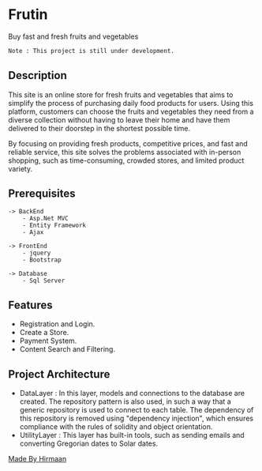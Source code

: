 # Frutin
Buy fast and fresh fruits and vegetables

```bash
Note : This project is still under development.
```

## Description
This site is an online store for fresh fruits and vegetables that aims to simplify the process of purchasing daily food products for users. Using this platform, customers can choose the fruits and vegetables they need from a diverse collection without having to leave their home and have them delivered to their doorstep in the shortest possible time.

By focusing on providing fresh products, competitive prices, and fast and reliable service, this site solves the problems associated with in-person shopping, such as time-consuming, crowded stores, and limited product variety.

## Prerequisites
    -> BackEnd
        - Asp.Net MVC
        - Entity Framework
        - Ajax

    -> FrontEnd 
        - jquery
        - Bootstrap

    -> Database 
        - Sql Server

## Features
- Registration and Login.
- Create a Store.
- Payment System.
- Content Search and Filtering.

## Project Architecture

 - DataLayer : In this layer, models and connections to the database are created. The repository pattern is also used, in such a way that a generic repository is used to connect to each table. The dependency of this repository is removed using "dependency injection", which ensures compliance with the rules of solidity and object orientation.
 - UtilityLayer : This layer has built-in tools, such as sending emails and converting Gregorian dates to Solar dates.


[Made By Hirmaan](https://https://github.com/HIrmanX)
